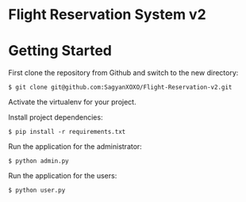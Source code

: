 # Flight Reservation System v2

# Getting Started

First clone the repository from Github and switch to the new directory:

    $ git clone git@github.com:SagyanXOXO/Flight-Reservation-v2.git
    
Activate the virtualenv for your project.
    
Install project dependencies:

    $ pip install -r requirements.txt
    
Run the application for the administrator:

    $ python admin.py

Run the application for the users:

    $ python user.py